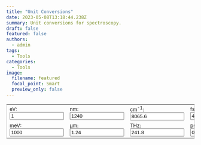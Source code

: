 ```yaml
---
title: "Unit Conversions"
date: 2023-05-08T13:18:44.238Z
summary: Unit conversions for spectroscopy.
draft: false
featured: false
authors:
  - admin
tags:
  - Tools
categories:
  - Tools
image:
  filename: featured
  focal_point: Smart
  preview_only: false
---
```

<!-- test -->
<!DOCTYPE html>
<html lang="en">
<head>
    <meta charset="UTF-8">
    <meta name="viewport" content="width=device-width, initial-scale=1.0">
    <title>Unit Conversions</title>
</head>
<body>
    <form name="conversion">
        <table cellpadding="2" align="center" style="border-width:1px" bordercolor="#CCCCCC">
            <tbody>
                <tr>
                    <td><span style="font-size:10pt">eV: <input name="eV" onkeyup="eVconvert()" value="1" size="15"> </span></td>
                    <td><span style="font-size:10pt">nm: <input name="nm" onkeyup="nmconvert()" value="1240" size="15"> </span></td>
                    <td><span style="font-size:10pt">cm<sup>-1</sup>: <input name="wavnum" onkeyup="wavnumconvert()" value="8065.6" size="15"> </span></td>
                    <td><span style="font-size:10pt">fs: <input name="fs" onkeyup="fsconvert()" value="4.136" size="15"> </span></td>
                </tr>
                <tr>
                    <td><span style="font-size:10pt">meV: <input name="meV" onkeyup="meVconvert()" value="1000" size="15"> </span></td>
                    <td><span style="font-size:10pt">µm: <input name="micron" onkeyup="micronconvert()" value="1.24" size="15"> </span></td>
                    <td><span style="font-size:10pt">THz: <input name="THz" onkeyup="THzconvert()" value="241.8" size="15"> </span></td>
                    <td><span style="font-size:10pt">ps: <input name="ps" onkeyup="psconvert()" value="0.004" size="15"> </span></td>
                </tr>
            </tbody>
        </table>
    </form>
    <script language="javascript">
        c = 299792458;
        h = 4.135667516e-15;
        function roundfive(num) {
            round = (Math.round(num * 100000)) / 100000;
            return (round.toFixed(5));
        }
        function eVconvert() {
            with (document.conversion) {
                meV.value = roundfive(eV.value * (1e3));
                nm.value = roundfive(h * c / eV.value * (1e9));
                micron.value = roundfive(h * c / eV.value * (1e6));
                wavnum.value = roundfive(eV.value / (h * c * 100));
                THz.value = roundfive(eV.value / h * (1e-12));
                fs.value = roundfive(h / eV.value * (1e15));
                ps.value = roundfive(h / eV.value * (1e12));
            }
        }
        function meVconvert() {
            with (document.conversion) {
                eV.value = roundfive(meV.value * (1e-3));
                nm.value = roundfive(h * c / meV.value * (1e9) * (1e3));
                micron.value = roundfive(h * c / meV.value * (1e6) * (1e3));
                wavnum.value = roundfive(meV.value / (h * c * 100) * (1e-3));
                THz.value = roundfive(meV.value / h * (1e-12) * (1e-3));
                fs.value = roundfive(h / meV.value * (1e15) * (1e3));
                ps.value = roundfive(h / meV.value * (1e12) * (1e3));
            }
        }
        function nmconvert() {
            with (document.conversion) {
                eV.value = roundfive(h * c / nm.value * (1e9));
                meV.value = roundfive(h * c / nm.value * (1e9) * (1e3));
                micron.value = roundfive(nm.value * (1e-3));
                wavnum.value = roundfive(1 / (nm.value * 100) * (1e9));
                THz.value = roundfive(c / nm.value * (1e9) * (1e-12));
                fs.value = roundfive(nm.value / c * (1e-9) * (1e15));
                ps.value = roundfive(nm.value / c * (1e-9) * (1e12));
            }
        }
        function micronconvert() {
            with (document.conversion) {
                eV.value = roundfive(h * c / micron.value * (1e6));
                meV.value = roundfive(h * c / micron.value * (1e6) * (1e3));
                nm.value = roundfive(micron.value * (1e3));
                wavnum.value = roundfive(1 / (micron.value * 100) * (1e6));
                THz.value = roundfive(c / micron.value * (1e6) * (1e-12));
                fs.value = roundfive(micron.value / c * (1e-6) * (1e15));
                ps.value = roundfive(micron.value / c * (1e-6) * (1e12));
            }
        }
        function wavnumconvert() {
            with (document.conversion) {
                eV.value = roundfive(wavnum.value * h * c * 100);
                meV.value = roundfive(wavnum.value * h * c * 100 * (1e3));
                nm.value = roundfive((1 / (wavnum.value * 100)) * (1e9));
                micron.value = roundfive((1 / (wavnum.value * 100)) * (1e6));
                THz.value = roundfive(wavnum.value * c * 100 * (1e-12));
                fs.value = roundfive(1 / (wavnum.value * c * 100) * (1e15));
                ps.value = roundfive(1 / (wavnum.value * c * 100) * (1e12));
            }
        }
        function THzconvert() {
            with (document.conversion) {
                eV.value = roundfive(h * THz.value * (1e12));
                meV.value = roundfive(h * THz.value * (1e12) * (1e3));
                nm.value = roundfive(c / THz.value * (1e-12) * (1e9));
                micron.value = roundfive(c / THz.value * (1e-12) * (1e6));
                wavnum.value = roundfive(h * THz.value * (1e12) / (h * c * 100));
                fs.value = roundfive(1 / (THz.value * 1e12) * (1e15));
                ps.value = roundfive(1 / (THz.value * 1e12) * (1e12));
            }
        }
        function fsconvert() {
            with (document.conversion) {
                eV.value = roundfive(h / fs.value * (1e15));
                meV.value = roundfive(h / fs.value * (1e15) * (1e3));
                nm.value = roundfive(c * fs.value * (1e-15) * (1e9));
                micron.value = roundfive(c * fs.value * (1e-15) * (1e6));
                wavnum.value = roundfive(1 / (fs.value * c * 100) * (1e15));
                THz.value = roundfive(1 / fs.value * (1e15) * (1e-12));
                ps.value = roundfive(fs.value * (1e3));
            }
        }
        function psconvert() {
            with (document.conversion) {
                eV.value = roundfive(h / ps.value * (1e12));
                meV.value = roundfive(h / ps.value * (1e12) * (1e3));
                nm.value = roundfive(c * ps.value * (1e-12) * (1e9));
                micron.value = roundfive(c * ps.value * (1e-12) * (1e6));
                wavnum.value = roundfive(1 / (ps.value * c * 100) * (1e12));
                THz.value = roundfive(1 / ps.value * (1e12) * (1e-12));
                fs.value = roundfive(ps.value * (1e3));
            }
        }
    </script>
</body>
</html>
